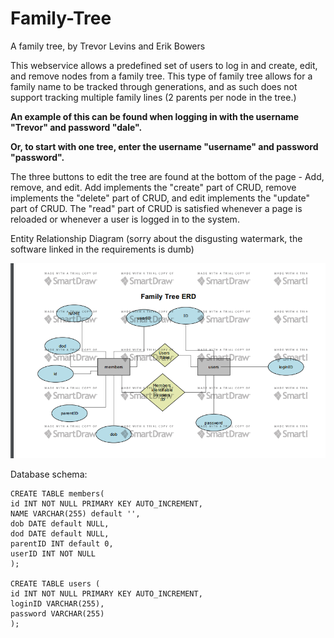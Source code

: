 # Family-Tree

A family tree, by Trevor Levins and Erik Bowers

This webservice allows a predefined set of users to log in and create, edit, and remove nodes from a family tree. This type of family tree allows for a family name to be tracked through generations, and as such does not support tracking multiple family lines (2 parents per node in the tree.)

**An example of this can be found when logging in with the username "Trevor" and password "dale".**

**Or, to start with one tree, enter the username "username" and password "password".**

The three buttons to edit the tree are found at the bottom of the page - Add, remove, and edit. Add implements the "create" part of CRUD, remove implements the "delete" part of CRUD, and edit implements the "update" part of CRUD. The "read" part of CRUD is satisfied whenever a page is reloaded or whenever a user is logged in to the system.

Entity Relationship Diagram (sorry about the disgusting watermark, the software linked in the requirements is dumb)

![ERD](https://github.com/Trev-Lev/Family-Tree/blob/master/dev2/ERD.png "ERD Diagram")

Database schema:

    CREATE TABLE members(
    id INT NOT NULL PRIMARY KEY AUTO_INCREMENT,
    NAME VARCHAR(255) default '',
    dob DATE default NULL,
    dod DATE default NULL,
    parentID INT default 0,
    userID INT NOT NULL
    );

    CREATE TABLE users (
    id INT NOT NULL PRIMARY KEY AUTO_INCREMENT,
    loginID VARCHAR(255),
    password VARCHAR(255) 
    );

